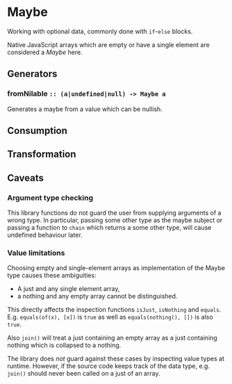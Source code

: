 Maybe
=====

Working with optional data, commonly done with `if`-`else` blocks.

Native JavaScript arrays which are empty or have a single element are considered a *Maybe* here.


Generators
----------
### fromNilable `:: (a|undefined|null) -> Maybe a`
Generates a maybe from a value which can be nullish.

Consumption
-----------

Transformation
---------------

Caveats
-------
### Argument type checking
This library functions do not guard the user from supplying arguments of a wrong type. In particular, passing some other type as the maybe subject or passing a function to `chain` which returns a some other type, will cause undefined behaviour later.

### Value limitations
Choosing empty and single-element arrays as implementation of the Maybe type causes these ambiguities:
- A just and any single element array,
- a nothing and any empty array
cannot be distinguished.

This directly affects the inspection functions `isJust`, `isNothing` and `equals`.  E.g. `equals(of(x), [x])` is `true` as well as `equals(nothing(), [])` is also `true`.

Also `join()` will treat a just containing an empty array as a just containing nothing which is collapsed to a nothing. 

The library does *not* guard against these cases by inspecting value types at runtime. However, if the source code keeps track of the data type, e.g. `join()` should never been called on a just of an array.
 